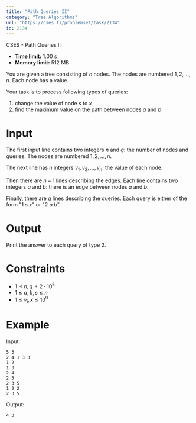 ```yaml
---
title: "Path Queries II"
category: "Tree Algorithms"
url: "https://cses.fi/problemset/task/2134"
id: 2134
---
```


CSES - Path Queries II

  * **Time limit:** 1.00 s
  * **Memory limit:** 512 MB

You are given a tree consisting of $n$ nodes. The nodes are numbered
$1,2,\ldots,n$. Each node has a value.

Your task is to process following types of queries:

  1. change the value of node $s$ to $x$
  2. find the maximum value on the path between nodes $a$ and $b$.

# Input

The first input line contains two integers $n$ and $q$: the number of nodes
and queries. The nodes are numbered $1,2,\ldots,n$.

The next line has $n$ integers $v_1,v_2,\ldots,v_n$: the value of each node.

Then there are $n-1$ lines describing the edges. Each line contains two
integers $a$ and $b$: there is an edge between nodes $a$ and $b$.

Finally, there are $q$ lines describing the queries. Each query is either of
the form "1 $s$ $x$" or "2 $a$ $b$".

# Output

Print the answer to each query of type 2.

# Constraints

  * $1 \le n, q \le 2 \cdot 10^5$
  * $1 \le a,b, s \le n$
  * $1 \le v_i, x \le 10^9$

# Example

Input:

    
    
    5 3
    2 4 1 3 3
    1 2
    1 3
    2 4
    2 5
    2 3 5
    1 2 2
    2 3 5
    

Output:

    
    
    4 3
    

